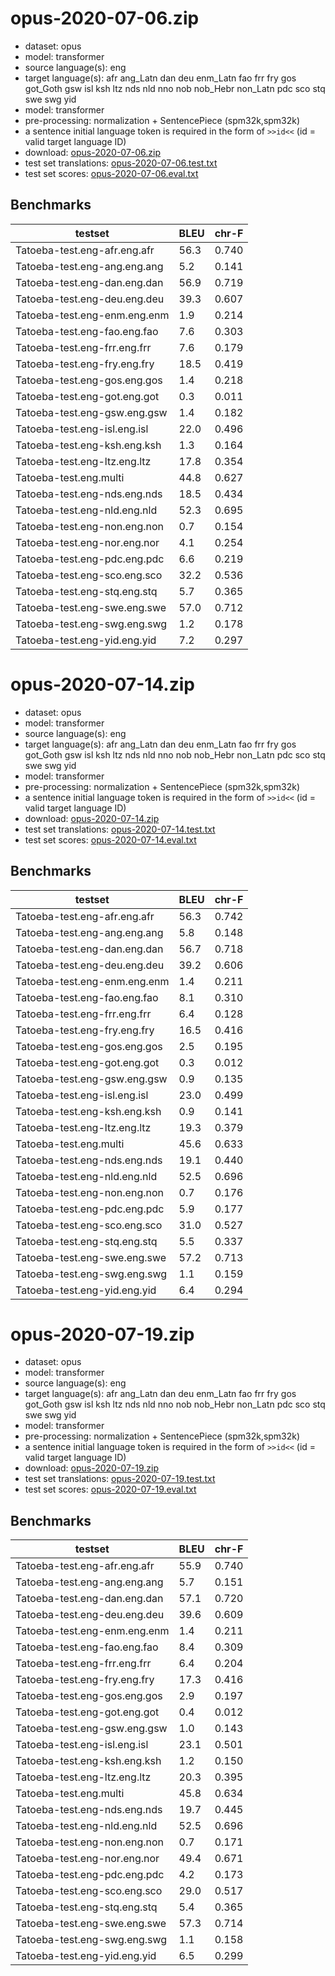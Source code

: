 # opus-2020-07-06.zip

* dataset: opus
* model: transformer
* source language(s): eng
* target language(s): afr ang_Latn dan deu enm_Latn fao frr fry gos got_Goth gsw isl ksh ltz nds nld nno nob nob_Hebr non_Latn pdc sco stq swe swg yid
* model: transformer
* pre-processing: normalization + SentencePiece (spm32k,spm32k)
* a sentence initial language token is required in the form of `>>id<<` (id = valid target language ID)
* download: [opus-2020-07-06.zip](https://object.pouta.csc.fi/Tatoeba-MT-models/eng-gem/opus-2020-07-06.zip)
* test set translations: [opus-2020-07-06.test.txt](https://object.pouta.csc.fi/Tatoeba-MT-models/eng-gem/opus-2020-07-06.test.txt)
* test set scores: [opus-2020-07-06.eval.txt](https://object.pouta.csc.fi/Tatoeba-MT-models/eng-gem/opus-2020-07-06.eval.txt)

## Benchmarks

| testset               | BLEU  | chr-F |
|-----------------------|-------|-------|
| Tatoeba-test.eng-afr.eng.afr 	| 56.3 	| 0.740 |
| Tatoeba-test.eng-ang.eng.ang 	| 5.2 	| 0.141 |
| Tatoeba-test.eng-dan.eng.dan 	| 56.9 	| 0.719 |
| Tatoeba-test.eng-deu.eng.deu 	| 39.3 	| 0.607 |
| Tatoeba-test.eng-enm.eng.enm 	| 1.9 	| 0.214 |
| Tatoeba-test.eng-fao.eng.fao 	| 7.6 	| 0.303 |
| Tatoeba-test.eng-frr.eng.frr 	| 7.6 	| 0.179 |
| Tatoeba-test.eng-fry.eng.fry 	| 18.5 	| 0.419 |
| Tatoeba-test.eng-gos.eng.gos 	| 1.4 	| 0.218 |
| Tatoeba-test.eng-got.eng.got 	| 0.3 	| 0.011 |
| Tatoeba-test.eng-gsw.eng.gsw 	| 1.4 	| 0.182 |
| Tatoeba-test.eng-isl.eng.isl 	| 22.0 	| 0.496 |
| Tatoeba-test.eng-ksh.eng.ksh 	| 1.3 	| 0.164 |
| Tatoeba-test.eng-ltz.eng.ltz 	| 17.8 	| 0.354 |
| Tatoeba-test.eng.multi 	| 44.8 	| 0.627 |
| Tatoeba-test.eng-nds.eng.nds 	| 18.5 	| 0.434 |
| Tatoeba-test.eng-nld.eng.nld 	| 52.3 	| 0.695 |
| Tatoeba-test.eng-non.eng.non 	| 0.7 	| 0.154 |
| Tatoeba-test.eng-nor.eng.nor 	| 4.1 	| 0.254 |
| Tatoeba-test.eng-pdc.eng.pdc 	| 6.6 	| 0.219 |
| Tatoeba-test.eng-sco.eng.sco 	| 32.2 	| 0.536 |
| Tatoeba-test.eng-stq.eng.stq 	| 5.7 	| 0.365 |
| Tatoeba-test.eng-swe.eng.swe 	| 57.0 	| 0.712 |
| Tatoeba-test.eng-swg.eng.swg 	| 1.2 	| 0.178 |
| Tatoeba-test.eng-yid.eng.yid 	| 7.2 	| 0.297 |

# opus-2020-07-14.zip

* dataset: opus
* model: transformer
* source language(s): eng
* target language(s): afr ang_Latn dan deu enm_Latn fao frr fry gos got_Goth gsw isl ksh ltz nds nld nno nob nob_Hebr non_Latn pdc sco stq swe swg yid
* model: transformer
* pre-processing: normalization + SentencePiece (spm32k,spm32k)
* a sentence initial language token is required in the form of `>>id<<` (id = valid target language ID)
* download: [opus-2020-07-14.zip](https://object.pouta.csc.fi/Tatoeba-MT-models/eng-gem/opus-2020-07-14.zip)
* test set translations: [opus-2020-07-14.test.txt](https://object.pouta.csc.fi/Tatoeba-MT-models/eng-gem/opus-2020-07-14.test.txt)
* test set scores: [opus-2020-07-14.eval.txt](https://object.pouta.csc.fi/Tatoeba-MT-models/eng-gem/opus-2020-07-14.eval.txt)

## Benchmarks

| testset               | BLEU  | chr-F |
|-----------------------|-------|-------|
| Tatoeba-test.eng-afr.eng.afr 	| 56.3 	| 0.742 |
| Tatoeba-test.eng-ang.eng.ang 	| 5.8 	| 0.148 |
| Tatoeba-test.eng-dan.eng.dan 	| 56.7 	| 0.718 |
| Tatoeba-test.eng-deu.eng.deu 	| 39.2 	| 0.606 |
| Tatoeba-test.eng-enm.eng.enm 	| 1.4 	| 0.211 |
| Tatoeba-test.eng-fao.eng.fao 	| 8.1 	| 0.310 |
| Tatoeba-test.eng-frr.eng.frr 	| 6.4 	| 0.128 |
| Tatoeba-test.eng-fry.eng.fry 	| 16.5 	| 0.416 |
| Tatoeba-test.eng-gos.eng.gos 	| 2.5 	| 0.195 |
| Tatoeba-test.eng-got.eng.got 	| 0.3 	| 0.012 |
| Tatoeba-test.eng-gsw.eng.gsw 	| 0.9 	| 0.135 |
| Tatoeba-test.eng-isl.eng.isl 	| 23.0 	| 0.499 |
| Tatoeba-test.eng-ksh.eng.ksh 	| 0.9 	| 0.141 |
| Tatoeba-test.eng-ltz.eng.ltz 	| 19.3 	| 0.379 |
| Tatoeba-test.eng.multi 	| 45.6 	| 0.633 |
| Tatoeba-test.eng-nds.eng.nds 	| 19.1 	| 0.440 |
| Tatoeba-test.eng-nld.eng.nld 	| 52.5 	| 0.696 |
| Tatoeba-test.eng-non.eng.non 	| 0.7 	| 0.176 |
| Tatoeba-test.eng-pdc.eng.pdc 	| 5.9 	| 0.177 |
| Tatoeba-test.eng-sco.eng.sco 	| 31.0 	| 0.527 |
| Tatoeba-test.eng-stq.eng.stq 	| 5.5 	| 0.337 |
| Tatoeba-test.eng-swe.eng.swe 	| 57.2 	| 0.713 |
| Tatoeba-test.eng-swg.eng.swg 	| 1.1 	| 0.159 |
| Tatoeba-test.eng-yid.eng.yid 	| 6.4 	| 0.294 |

# opus-2020-07-19.zip

* dataset: opus
* model: transformer
* source language(s): eng
* target language(s): afr ang_Latn dan deu enm_Latn fao frr fry gos got_Goth gsw isl ksh ltz nds nld nno nob nob_Hebr non_Latn pdc sco stq swe swg yid
* model: transformer
* pre-processing: normalization + SentencePiece (spm32k,spm32k)
* a sentence initial language token is required in the form of `>>id<<` (id = valid target language ID)
* download: [opus-2020-07-19.zip](https://object.pouta.csc.fi/Tatoeba-MT-models/eng-gem/opus-2020-07-19.zip)
* test set translations: [opus-2020-07-19.test.txt](https://object.pouta.csc.fi/Tatoeba-MT-models/eng-gem/opus-2020-07-19.test.txt)
* test set scores: [opus-2020-07-19.eval.txt](https://object.pouta.csc.fi/Tatoeba-MT-models/eng-gem/opus-2020-07-19.eval.txt)

## Benchmarks

| testset               | BLEU  | chr-F |
|-----------------------|-------|-------|
| Tatoeba-test.eng-afr.eng.afr 	| 55.9 	| 0.740 |
| Tatoeba-test.eng-ang.eng.ang 	| 5.7 	| 0.151 |
| Tatoeba-test.eng-dan.eng.dan 	| 57.1 	| 0.720 |
| Tatoeba-test.eng-deu.eng.deu 	| 39.6 	| 0.609 |
| Tatoeba-test.eng-enm.eng.enm 	| 1.4 	| 0.211 |
| Tatoeba-test.eng-fao.eng.fao 	| 8.4 	| 0.309 |
| Tatoeba-test.eng-frr.eng.frr 	| 6.4 	| 0.204 |
| Tatoeba-test.eng-fry.eng.fry 	| 17.3 	| 0.416 |
| Tatoeba-test.eng-gos.eng.gos 	| 2.9 	| 0.197 |
| Tatoeba-test.eng-got.eng.got 	| 0.4 	| 0.012 |
| Tatoeba-test.eng-gsw.eng.gsw 	| 1.0 	| 0.143 |
| Tatoeba-test.eng-isl.eng.isl 	| 23.1 	| 0.501 |
| Tatoeba-test.eng-ksh.eng.ksh 	| 1.2 	| 0.150 |
| Tatoeba-test.eng-ltz.eng.ltz 	| 20.3 	| 0.395 |
| Tatoeba-test.eng.multi 	| 45.8 	| 0.634 |
| Tatoeba-test.eng-nds.eng.nds 	| 19.7 	| 0.445 |
| Tatoeba-test.eng-nld.eng.nld 	| 52.5 	| 0.696 |
| Tatoeba-test.eng-non.eng.non 	| 0.7 	| 0.171 |
| Tatoeba-test.eng-nor.eng.nor 	| 49.4 	| 0.671 |
| Tatoeba-test.eng-pdc.eng.pdc 	| 4.2 	| 0.173 |
| Tatoeba-test.eng-sco.eng.sco 	| 29.0 	| 0.517 |
| Tatoeba-test.eng-stq.eng.stq 	| 5.4 	| 0.365 |
| Tatoeba-test.eng-swe.eng.swe 	| 57.3 	| 0.714 |
| Tatoeba-test.eng-swg.eng.swg 	| 1.1 	| 0.158 |
| Tatoeba-test.eng-yid.eng.yid 	| 6.5 	| 0.299 |

